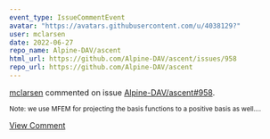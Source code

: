 ```yaml
---
event_type: IssueCommentEvent
avatar: "https://avatars.githubusercontent.com/u/4038129?"
user: mclarsen
date: 2022-06-27
repo_name: Alpine-DAV/ascent
html_url: https://github.com/Alpine-DAV/ascent/issues/958
repo_url: https://github.com/Alpine-DAV/ascent
---
```


<a href='https://github.com/mclarsen' target='_blank'>mclarsen</a> commented on issue <a href='https://github.com/Alpine-DAV/ascent/issues/958' target='_blank'>Alpine-DAV/ascent#958</a>.

<small>Note: we use MFEM for projecting the basis functions to a positive basis as well....</small>

<a href='https://github.com/Alpine-DAV/ascent/issues/958' target='_blank'>View Comment</a>
